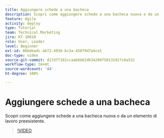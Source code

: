 ```yaml
---
title: Aggiungere schede a una bacheca
description: Scopri come aggiungere schede a una bacheca nuova o da un elemento di lavoro preesistente.
feature: Agile
activity: deploy
type: Tutorial
team: Technical Marketing
jira: KT-10810
role: User, Leader
level: Beginner
exl-id: 86bdeadc-ab72-4936-bc3a-45079d7a4ce1
doc-type: video
source-git-commit: d17df7162ccaab6b62db34209f50131927c0a532
workflow-type: tm+mt
source-wordcount: '44'
ht-degree: 100%

---
```


# Aggiungere schede a una bacheca

Scopri come aggiungere schede a una bacheca nuova o da un elemento di lavoro preesistente.

>[!VIDEO](https://video.tv.adobe.com/v/346617/?quality=12&learn=on&enablevpops)
